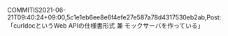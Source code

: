 COMMITIS2021-06-21T09:40:24+09:00,5c1e1eb6ee8e6f4efe27e587a78d4317530eb2ab,Post: 「curldocというWeb APIの仕様書形式 兼 モックサーバを作っている」
